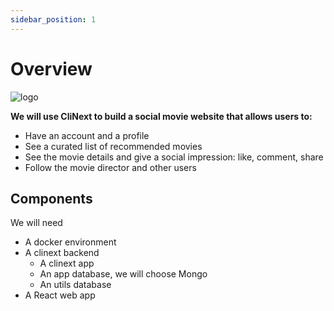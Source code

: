 ```yaml
---
sidebar_position: 1
---
```


# Overview
![logo](/img/direction-sign-3.png)

**We will use CliNext to build a social movie website that allows users to:**
- Have an account and a profile
- See a curated list of recommended movies
- See the movie details and give a social impression: like, comment, share
- Follow the movie director and other users

## Components
We will need
- A docker environment
- A clinext backend  
    - A clinext app
    - An app database, we will choose Mongo
    - An utils database    
- A React web app
